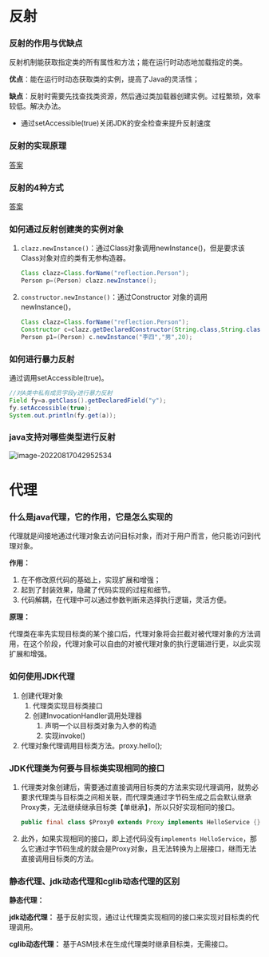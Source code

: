 # 反射

### 反射的作用与优缺点

反射机制能获取指定类的所有属性和方法；能在运行时动态地加载指定的类。

**优点**：能在运行时动态获取类的实例，提高了Java的灵活性；

**缺点**：反射时需要先找查找类资源，然后通过类加载器创建实例。过程繁琐，效率较低。解决办法。

+ 通过setAccessible(true)关闭JDK的安全检查来提升反射速度

### 反射的实现原理

[答案](/article/required_skills/java/java_reflex?id=反射的原理)

### 反射的4种方式

[答案](/article/required_skills/java/java_reflex?id=反射（获取class对象）的四种方式)

### 如何通过反射创建类的实例对象

1. `clazz.newInstance()`：通过Class对象调用newInstance()，但是要求该Class对象对应的类有无参构造器。

   ```java
   Class clazz=Class.forName("reflection.Person"); 
   Person p=(Person) clazz.newInstance();
   ```

2. `constructor.newInstance()`：通过Constructor 对象的调用newInstance()，

   ```java
   Class clazz=Class.forName("reflection.Person"); 
   Constructor c=clazz.getDeclaredConstructor(String.class,String.class,int.class);
   Person p1=(Person) c.newInstance("李四","男",20);
   ```

### 如何进行暴力反射

通过调用setAccessible(true)。

```java
//对A类中私有成员字段y进行暴力反射
Field fy=a.getClass().getDeclaredField("y");
fy.setAccessible(true);
System.out.println(fy.get(a));
```

### java支持对哪些类型进行反射

![image-20220817042952534](https://lizhuo-file.oss-cn-hangzhou.aliyuncs.com/img/image-20220817042952534.png)



# 代理

### 什么是java代理，它的作用，它是怎么实现的

代理就是间接地通过代理对象去访问目标对象，而对于用户而言，他只能访问到代理对象。

**作用：**

1. 在不修改原代码的基础上，实现扩展和增强；
2. 起到了封装效果，隐藏了代码实现的过程和细节。
3. 代码解耦，在代理中可以通过参数判断来选择执行逻辑，灵活方便。

**原理：**

代理类在率先实现目标类的某个接口后，代理对象将会拦截对被代理对象的方法调用，在这个阶段，代理对象可以自由的对被代理对象的执行逻辑进行更，以此实现扩展和增强。

### 如何使用JDK代理

1. 创建代理对象
   1. 代理类实现目标类接口
   2. 创建InvocationHandler调用处理器
      1. 声明一个以目标类对象为入参的构造
      2. 实现invoke()
2. 代理对象代理调用目标类方法。proxy.hello();

### JDK代理类为何要与目标类实现相同的接口

1. 代理类对象创建后，需要通过直接调用目标类的方法来实现代理调用，就势必要求代理类与目标类之间相关联，而代理类通过字节码生成之后会默认继承Proxy类，无法继续继承目标类【单继承】，所以只好实现相同的接口。

   ```java
   public final class $Proxy0 extends Proxy implements HelloService {}
   ```

2. 此外，如果实现相同的接口，即上述代码没有`implements HelloService`，那么它通过字节码生成的就会是Proxy对象，且无法转换为上层接口，继而无法直接调用目标类的方法。

### 静态代理、jdk动态代理和cglib动态代理的区别

**静态代理：** 

**jdk动态代理：** 基于反射实现，通过让代理类实现相同的接口来实现对目标类的代理调用。

**cglib动态代理：** 基于ASM技术在生成代理类时继承目标类，无需接口。